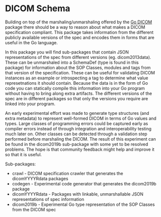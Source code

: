 # DICOM Schema

Building on top of the marshaling/unmarshaling offered by the [Go DICOM](https://github.com/gradienthealth/dicom)
package there should be a way to reason about what makes a DICOM specification compliant. This package takes
information from the different publicly available versions of the spec and encodes them in forms that are useful
in the Go language.

In this package you will find sub-packages that contain JSON representations of the spec from different
versions (eg. dicom2013data). These can be unmarshaled into a SchemaDef (type is found in this package) for information
about the SOP Classes, modules and tags from that version of the specification. These can be useful for validating
DICOM instances as an example or introspecting a tag to determine what value represetnations it should contain. 
Because the data is in the form of Go code you can statically compile this information into your Go program
without having to bring along extra artifacts. The different versions of the spec are in different packages so that
only the versions you require are linked into your program.

An early experimental effort was made to generate type structures (and extra metadata) to represent well-formed
DICOM in terms of Go values and types. Large classes of programming errors could be captured early as
compiler errors instead of through integration and interoperability testing much later on. Other classes
can be detected through a validation step performed before marshaling the DICOM. The result of this
experiment can be found in the dicom2019b sub-package with some yet to be resolved problems. The hope is that
community feedback might help and improve it so that it is useful.

Sub-packages:
* crawl - DICOM specification crawler that generates the dicomYYYYRdata packages
* codegen - Experimental code generator that generates the dicom2019b package
* dicomYYYYRdata - Packages with linkable, unmarshallable JSON representations of spec information
* dicom2019b - Experimental Go type representation of the SOP Classes from the DICOM spec